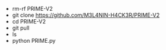 * rm-rf PRIME-V2
* git clone https://github.com/M3L4NIN-H4CK3R/PRIME-V2
* cd PRIME-V2
* git pull
* ls
* python PRIME.py
